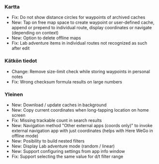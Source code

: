 
### Kartta
- Fix: Do not show distance circles for waypoints of archived caches
- New: Tap on free map space to create waypoint or user-defined cache, append or prepend to individual route, display coordinates or navigate (depending on context)
- New: Option to delete offline maps
- Fix: Lab adventure items in individual routes not recognized as such after edit

### Kätkön tiedot
- Change: Remove size-limit check while storing waypoints in personal notes
- Fix: Wrong checksum formula results on large numbers

### Yleinen
- New: Download / update caches in background
- New: Copy current coordinates when long-tapping location on home screen
- Fix: Missing trackable count in search results
- New: Navigation method "Other external apps (coords only)" to invoke external navigation app with just coordinates (helps with Here WeGo in offline mode)
- New: Posibility to build nested filters
- New: Display Lab adventure mode (random / linear)
- New: Support configuring settings from app info window
- Fix: Support selecting the same value for d/t filter range
